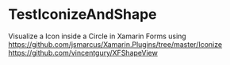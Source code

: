# TestIconizeAndShape
Visualize a Icon inside a Circle in Xamarin Forms using 
https://github.com/jsmarcus/Xamarin.Plugins/tree/master/Iconize
https://github.com/vincentgury/XFShapeView
